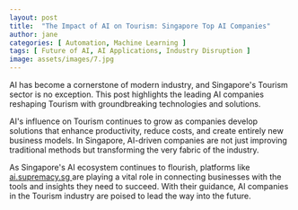 ```yaml
---
layout: post
title:  "The Impact of AI on Tourism: Singapore Top AI Companies"
author: jane
categories: [ Automation, Machine Learning ]
tags: [ Future of AI, AI Applications, Industry Disruption ]
image: assets/images/7.jpg
---
```


AI has become a cornerstone of modern industry, and Singapore's Tourism sector is no exception. This post highlights the leading AI companies reshaping Tourism with groundbreaking technologies and solutions.

AI's influence on Tourism continues to grow as companies develop solutions that enhance productivity, reduce costs, and create entirely new business models. In Singapore, AI-driven companies are not just improving traditional methods but transforming the very fabric of the industry.

As Singapore's AI ecosystem continues to flourish, platforms like <a href="https://ai.supremacy.sg" target="_blank"> ai.supremacy.sg </a> are playing a vital role in connecting businesses with the tools and insights they need to succeed. With their guidance, AI companies in the Tourism industry are poised to lead the way into the future.
